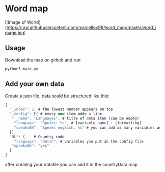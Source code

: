 # Word map
![Image of World]
(https://raw.githubusercontent.com/marcellox98/word_map/master/word_image.jpg)

## Usage
Download the map on github and run:
```
python3 main.py
```

## Add your own data

Create a json file. data sould be structured like this:

```JavaScript
{
  "_index": 2, # the lowest number appears on top
  "_config": [{ # every new item adds a line
   " _name": "Languages", # title of data item (can be empty)
    "language": "Speaks: %s", # [variable name] : [formatting]
    "speaksEN": "Speaks english: %s" # you can add as many variables as you like
  }],
  "NL": {    # Country code
    "language": "Dutch", # variables you put in the config file
   "speaksEN": "yes"
  }
}
```

after creating your datafile you can add it in the countryData map
